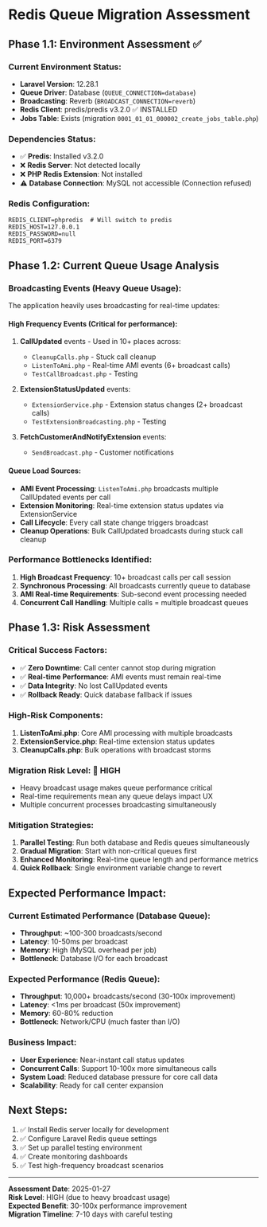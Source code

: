 # Redis Queue Migration Assessment

## Phase 1.1: Environment Assessment ✅

### Current Environment Status:
- **Laravel Version**: 12.28.1
- **Queue Driver**: Database (`QUEUE_CONNECTION=database`)
- **Broadcasting**: Reverb (`BROADCAST_CONNECTION=reverb`)
- **Redis Client**: predis/predis v3.2.0 ✅ INSTALLED
- **Jobs Table**: Exists (migration `0001_01_01_000002_create_jobs_table.php`)

### Dependencies Status:
- ✅ **Predis**: Installed v3.2.0
- ❌ **Redis Server**: Not detected locally
- ❌ **PHP Redis Extension**: Not installed
- ⚠️  **Database Connection**: MySQL not accessible (Connection refused)

### Redis Configuration:
```env
REDIS_CLIENT=phpredis  # Will switch to predis
REDIS_HOST=127.0.0.1
REDIS_PASSWORD=null
REDIS_PORT=6379
```

## Phase 1.2: Current Queue Usage Analysis

### Broadcasting Events (Heavy Queue Usage):
The application heavily uses broadcasting for real-time updates:

#### **High Frequency Events** (Critical for performance):
1. **CallUpdated** events - Used in 10+ places across:
   - `CleanupCalls.php` - Stuck call cleanup
   - `ListenToAmi.php` - Real-time AMI events (6+ broadcast calls)
   - `TestCallBroadcast.php` - Testing

2. **ExtensionStatusUpdated** events:
   - `ExtensionService.php` - Extension status changes (2+ broadcast calls)
   - `TestExtensionBroadcasting.php` - Testing

3. **FetchCustomerAndNotifyExtension** events:
   - `SendBroadcast.php` - Customer notifications

#### **Queue Load Sources**:
- **AMI Event Processing**: `ListenToAmi.php` broadcasts multiple CallUpdated events per call
- **Extension Monitoring**: Real-time extension status updates via ExtensionService
- **Call Lifecycle**: Every call state change triggers broadcast
- **Cleanup Operations**: Bulk CallUpdated broadcasts during stuck call cleanup

### Performance Bottlenecks Identified:
1. **High Broadcast Frequency**: 10+ broadcast calls per call session
2. **Synchronous Processing**: All broadcasts currently queue to database
3. **AMI Real-time Requirements**: Sub-second event processing needed
4. **Concurrent Call Handling**: Multiple calls = multiple broadcast queues

## Phase 1.3: Risk Assessment

### **Critical Success Factors**:
- ✅ **Zero Downtime**: Call center cannot stop during migration
- ✅ **Real-time Performance**: AMI events must remain real-time
- ✅ **Data Integrity**: No lost CallUpdated events
- ✅ **Rollback Ready**: Quick database fallback if issues

### **High-Risk Components**:
1. **ListenToAmi.php**: Core AMI processing with multiple broadcasts
2. **ExtensionService.php**: Real-time extension status updates
3. **CleanupCalls.php**: Bulk operations with broadcast storms

### **Migration Risk Level**: 🔴 **HIGH**
- Heavy broadcast usage makes queue performance critical
- Real-time requirements mean any queue delays impact UX
- Multiple concurrent processes broadcasting simultaneously

### **Mitigation Strategies**:
1. **Parallel Testing**: Run both database and Redis queues simultaneously
2. **Gradual Migration**: Start with non-critical queues first  
3. **Enhanced Monitoring**: Real-time queue length and performance metrics
4. **Quick Rollback**: Single environment variable change to revert

## Expected Performance Impact:

### **Current Estimated Performance** (Database Queue):
- **Throughput**: ~100-300 broadcasts/second
- **Latency**: 10-50ms per broadcast
- **Memory**: High (MySQL overhead per job)
- **Bottleneck**: Database I/O for each broadcast

### **Expected Performance** (Redis Queue):
- **Throughput**: 10,000+ broadcasts/second (30-100x improvement)
- **Latency**: <1ms per broadcast (50x improvement)
- **Memory**: 60-80% reduction
- **Bottleneck**: Network/CPU (much faster than I/O)

### **Business Impact**:
- **User Experience**: Near-instant call status updates
- **Concurrent Calls**: Support 10-100x more simultaneous calls
- **System Load**: Reduced database pressure for core call data
- **Scalability**: Ready for call center expansion

## Next Steps:
1. ✅ Install Redis server locally for development
2. ✅ Configure Laravel Redis queue settings  
3. ✅ Set up parallel testing environment
4. ✅ Create monitoring dashboards
5. ✅ Test high-frequency broadcast scenarios

---
**Assessment Date**: 2025-01-27  
**Risk Level**: HIGH (due to heavy broadcast usage)  
**Expected Benefit**: 30-100x performance improvement  
**Migration Timeline**: 7-10 days with careful testing  